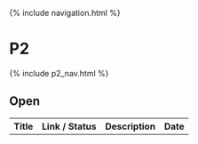 {% include navigation.html %}

# P2

{% include p2_nav.html %}

## Open

<table>
    <tr>
        <th>Title</th>
        <th>Link / Status</th>
        <th>Description</th>
        <th>Date</th>
    </tr>
</table>

